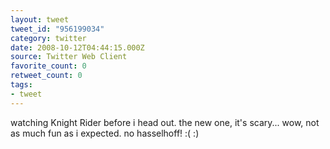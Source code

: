 ```yaml
---
layout: tweet
tweet_id: "956199034"
category: twitter
date: 2008-10-12T04:44:15.000Z
source: Twitter Web Client
favorite_count: 0
retweet_count: 0
tags:
- tweet
---
```


watching Knight Rider before i head out.  the new one, it's scary...  wow, not as much fun as i expected. no hasselhoff! :( :)
